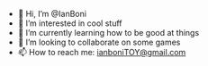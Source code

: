 - 👋 Hi, I’m @IanBoni
- 👀 I’m interested in cool stuff
- 🌱 I’m currently learning how to be good at things
- 💞️ I’m looking to collaborate on some games
- 📫 How to reach me: ianboniTOY@gmail.com

<!---
IanBoni/IanBoni is a ✨ special ✨ repository because its `README.md` (this file) appears on your GitHub profile.
You can click the Preview link to take a look at your changes.
--->
